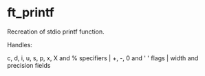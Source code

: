 # ft_printf
Recreation of stdio printf function.

Handles:

  c, d, i, u, s, p, x, X and % specifiers | 
  +, -, 0 and ' ' flags | 
  width and precision fields
